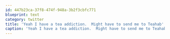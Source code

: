 ```yaml
---
id: 447b23ca-37f8-474f-948a-3b2f3cbfc771
blueprint: text
category: twitter
title: 'Yeah I have a tea addiction.  Might have to send me to Teahab'
caption: 'Yeah I have a tea addiction.  Might have to send me to Teahab'
---
```


